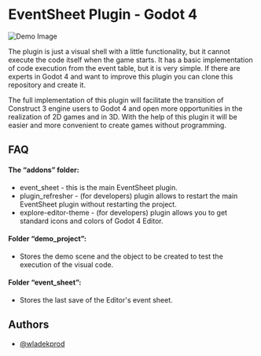 # EventSheet Plugin - Godot 4

![Demo Image](https://github.com/user-attachments/assets/3372e752-4e49-4e87-90f2-61b9b195eaff)

The plugin is just a visual shell with a little functionality, but it cannot execute the code itself when the game starts. It has a basic implementation of code execution from the event table, but it is very simple. If there are experts in Godot 4 and want to improve this plugin you can clone this repository and create it.

The full implementation of this plugin will facilitate the transition of Construct 3 engine users to Godot 4 and open more opportunities in the realization of 2D games and in 3D. With the help of this plugin it will be easier and more convenient to create games without programming.
## FAQ

#### The “addons” folder:

- event_sheet - this is the main EventSheet plugin.
- plugin_refresher - (for developers) plugin allows to restart the main EventSheet plugin without restarting the project.
- explore-editor-theme - (for developers) plugin allows you to get standard icons and colors of Godot 4 Editor.

#### Folder “demo_project”:

- Stores the demo scene and the object to be created to test the execution of the visual code.

#### Folder “event_sheet”:

- Stores the last save of the Editor's event sheet.
## Authors

- [@wladekprod](https://github.com/WladekProd)

